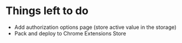 # Things left to do

- Add authorization options page (store active value in the storage)
- Pack and deploy to Chrome Extensions Store